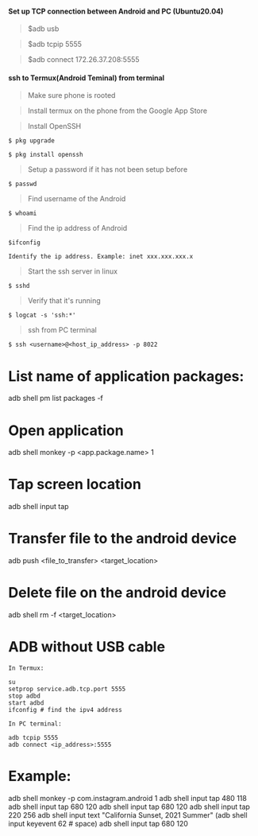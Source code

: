 #### Set up TCP connection between Android and PC (Ubuntu20.04)

> $adb usb

> $adb tcpip 5555

> $adb connect 172.26.37.208:5555

#### ssh to Termux(Android Teminal) from terminal
> Make sure phone is rooted

> Install termux on the phone from the Google App Store

> Install OpenSSH
	
	$ pkg upgrade

	$ pkg install openssh

> Setup a password if it has not been setup before

	$ passwd 

> Find username of the Android

	$ whoami

> Find the ip address of Android 

	$ifconfig

	Identify the ip address. Example: inet xxx.xxx.xxx.x

> Start the ssh server in linux

	$ sshd

> Verify that it's running

	$ logcat -s 'ssh:*'

> ssh from PC terminal

	$ ssh <username>@<host_ip_address> -p 8022

# List name of application packages:
adb shell pm list packages -f

# Open application 
adb shell monkey -p <app.package.name> 1

# Tap screen location
adb shell input tap <x> <y>

# Transfer file to the android device
adb push <file_to_transfer> <target_location>

# Delete file on the android device
adb shell rm -f <target_location>

# ADB without USB cable

	In Termux:
	
	su
	setprop service.adb.tcp.port 5555
	stop adbd
	start adbd
	ifconfig # find the ipv4 address

	In PC terminal:
	
	adb tcpip 5555
	adb connect <ip_address>:5555

# Example:
adb shell monkey -p com.instagram.android 1
adb shell input tap 480 118
adb shell input tap 680 120
adb shell input tap 680 120
adb shell input tap 220 256
adb shell input text "California Sunset, 2021 Summer"
(adb shell input keyevent 62 # space)
adb shell input tap 680 120
